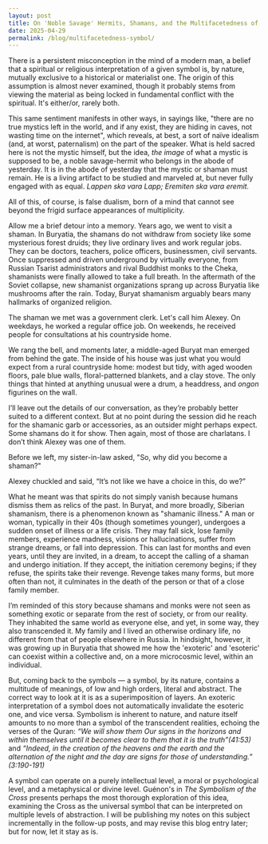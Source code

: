 ```yaml
---
layout: post
title: On 'Noble Savage' Hermits, Shamans, and the Multifacetedness of a Symbol
date: 2025-04-29
permalink: /blog/multifacetedness-symbol/
---
```


There is a persistent misconception in the mind of a modern man, a belief that a spiritual or religious interpretation of a given symbol is, by nature, mutually exclusive to a historical or materialist one. The origin of this assumption is almost never examined, though it probably stems from viewing the material as being locked in fundamental conflict with the spiritual. It's either/or, rarely both.

This same sentiment manifests in other ways, in sayings like, "there are no true mystics left in the world, and if any exist, they are hiding in caves, not wasting time on the internet", which reveals, at best, a sort of naïve idealism (and, at worst, paternalism) on the part of the speaker. What is held sacred here is not the mystic himself, but the idea, *the image* of what a mystic is supposed to be, a noble savage-hermit who belongs in the abode of yesterday. It is in the abode of yesterday that the mystic or shaman must remain. He is a living artifact to be studied and marveled at, but never fully engaged with as equal. *Lappen ska vara Lapp; Eremiten ska vara eremit.* 

All of this, of course, is false dualism, born of a mind that cannot see beyond the frigid surface appearances of multiplicity.

Allow me a brief detour into a memory. Years ago, we went to visit a shaman. In Buryatia, the shamans do not withdraw from society like some mysterious forest druids; they live ordinary lives and work regular jobs. They can be doctors, teachers, police officers, businessmen, civil servants. Once suppressed and driven underground by virtually everyone, from Russian Tsarist administrators and rival Buddhist monks to the Cheka, shamanists were finally allowed to take a full breath. In the aftermath of the Soviet collapse, new shamanist organizations sprang up across Buryatia like mushrooms after the rain. Today, Buryat shamanism arguably bears many hallmarks of organized religion.

The shaman we met was a government clerk. Let's call him Alexey. On weekdays, he worked a regular office job. On weekends, he received people for consultations at his countryside home.

We rang the bell, and moments later, a middle-aged Buryat man emerged from behind the gate. The inside of his house was just what you would expect from a rural countryside home: modest but tidy, with aged wooden floors, pale blue walls, floral-patterned blankets, and a clay stove. The only things that hinted at anything unusual were a drum, a headdress, and _ongon_ figurines on the wall.

I’ll leave out the details of our conversation, as they’re probably better suited to a different context. But at no point during the session did he reach for the shamanic garb or accessories, as an outsider might perhaps expect. Some shamans do it for show. Then again, most of those are charlatans. I don’t think Alexey was one of them.

Before we left, my sister-in-law asked, "So, why did you become a shaman?"

Alexey chuckled and said, “It’s not like we have a choice in this, do we?”

What he meant was that spirits do not simply vanish because humans dismiss them as relics of the past. In Buryat, and more broadly, Siberian shamanism, there is a phenomenon known as "shamanic illness." A man or woman, typically in their 40s (though sometimes younger), undergoes a sudden onset of illness or a life crisis. They may fall sick, lose family members, experience madness, visions or hallucinations, suffer from strange dreams, or fall into depression. This can last for months and even years, until they are invited, in a dream, to accept the calling of a shaman and undergo initiation. If they accept, the initiation ceremony begins; if they refuse, the spirits take their revenge. Revenge takes many forms, but more often than not, it culminates in the death of the person or that of a close family member.

I’m reminded of this story because shamans and monks were not seen as something exotic or separate from the rest of society, or from our reality. They inhabited the same world as everyone else, and yet, in some way, they also transcended it. My family and I lived an otherwise ordinary life, no different from that of people elsewhere in Russia. In hindsight, however, it was growing up in Buryatia that showed me how the 'exoteric' and 'esoteric' can coexist within a collective and, on a more microcosmic level, within an individual.

But, coming back to the symbols — a symbol, by its nature, contains a multitude of meanings, of low and high orders, literal and abstract. The correct way to look at it is as a superimposition of layers. An exoteric interpretation of a symbol does not automatically invalidate the esoteric one, and vice versa. Symbolism is inherent to nature, and nature itself amounts to no more than a symbol of the transcendent realities, echoing the verses of the Quran: _“We will show them Our signs in the horizons and within themselves until it becomes clear to them that it is the truth”(41:53)_ and _“Indeed, in the creation of the heavens and the earth and the alternation of the night and the day are signs for those of understanding.” (3:190-191)_

A symbol can operate on a purely intellectual level, a moral or psychological level, and a metaphysical or divine level. Guénon's in _The Symbolism of the Cross_ presents perhaps the most thorough exploration of this idea, examining the Cross as the universal symbol that can be interpreted on multiple levels of abstraction. I will be publishing my notes on this subject incrementally in the follow-up posts, and may revise this blog entry later; but for now, let it stay as is.